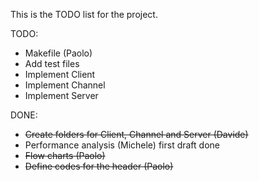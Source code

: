 This is the TODO list for the project.

TODO:
- Makefile (Paolo)
- Add test files
- Implement Client
- Implement Channel
- Implement Server


DONE:
- ~~Create folders for Client, Channel and Server (Davide)~~
- Performance analysis (Michele) first draft done
- ~~Flow charts (Paolo)~~
- ~~Define codes for the header (Paolo)~~